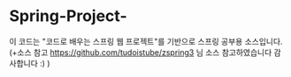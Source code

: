 # Spring-Project-
이 코드는 "코드로 배우는 스프링 웹 프로젝트"를 기반으로 스프링 공부용 소스입니다.
(+소스 참고 https://github.com/tudoistube/zspring3 님 소스 참고하였습니다 감사합니다 :) )
